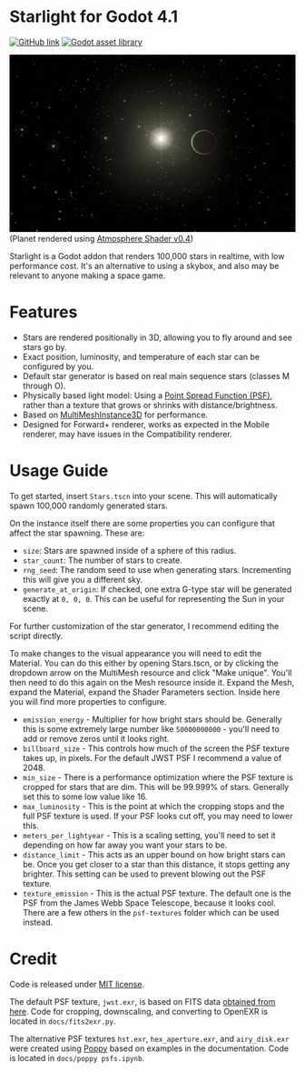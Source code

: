 # Starlight for Godot 4.1

[![GitHub link](https://img.shields.io/github/license/tiffany352/godot-starlight)](https://github.com/tiffany352/godot-starlight)
[![Godot asset library](https://img.shields.io/badge/godot-assets-blue)](https://godotengine.org/asset-library/asset/2221)

![Screenshot](docs/screenshot.jpg)
(Planet rendered using [Atmosphere Shader v0.4](https://godotengine.org/asset-library/asset/2002))

Starlight is a Godot addon that renders 100,000 stars in realtime, with
low performance cost. It's an alternative to using a skybox, and
also may be relevant to anyone making a space game.

# Features

- Stars are rendered positionally in 3D, allowing you to fly around and
  see stars go by.
- Exact position, luminosity, and temperature of each star can be
  configured by you.
- Default star generator is based on real main sequence stars (classes M through O).
- Physically based light model: Using a [Point Spread Function
  (PSF)][1], rather than a texture that grows or shrinks with
  distance/brightness.
- Based on [MultiMeshInstance3D][2] for performance.
- Designed for Forward+ renderer, works as expected in the Mobile renderer, may have issues in the Compatibility renderer.

[1]: https://en.wikipedia.org/wiki/Point_spread_function
[2]: https://docs.godotengine.org/en/stable/classes/class_multimeshinstance3d.html

# Usage Guide

To get started, insert `Stars.tscn` into your scene. This will
automatically spawn 100,000 randomly generated stars.

On the instance itself there are some properties you can configure that
affect the star spawning. These are:

- `size`: Stars are spawned inside of a sphere of this radius.
- `star_count`: The number of stars to create.
- `rng_seed`: The random seed to use when generating stars. Incrementing
  this will give you a different sky.
- `generate_at_origin`: If checked, one extra G-type star will be
  generated exactly at `0, 0, 0`. This can be useful for representing
  the Sun in your scene.

For further customization of the star generator, I recommend editing the
script directly.

To make changes to the visual appearance you will need to edit the
Material. You can do this either by opening Stars.tscn, or by clicking
the dropdown arrow on the MultiMesh resource and click "Make unique".
You'll then need to do this again on the Mesh resource inside it. Expand
the Mesh, expand the Material, expand the Shader Parameters section.
Inside here you will find more properties to configure.

- `emission_energy` - Multiplier for how bright stars should be.
  Generally this is some extremely large number like `50000000000` -
  you'll need to add or remove zeros until it looks right.
- `billboard_size` - This controls how much of the screen the PSF
  texture takes up, in pixels. For the default JWST PSF I recommend a
  value of 2048.
- `min_size` - There is a performance optimization where the PSF texture
  is cropped for stars that are dim. This will be 99.999% of stars.
  Generally set this to some low value like 16.
- `max_luminosity` - This is the point at which the cropping stops and
  the full PSF texture is used. If your PSF looks cut off, you may need
  to lower this.
- `meters_per_lightyear` - This is a scaling setting, you'll need to set
  it depending on how far away you want your stars to be.
- `distance_limit` - This acts as an upper bound on how bright stars can
  be. Once you get closer to a star than this distance, it stops getting
  any brighter. This setting can be used to prevent blowing out the PSF
  texture.
- `texture_emission` - This is the actual PSF texture. The default one
  is the PSF from the James Webb Space Telescope, because it looks cool.
  There are a few others in the `psf-textures` folder which can be used
  instead.

# Credit

Code is released under [MIT license](./LICENSE.md).

The default PSF texture, `jwst.exr`, is based on FITS data [obtained
from here][3]. Code for cropping, downscaling, and converting to OpenEXR
is located in `docs/fits2exr.py`.

The alternative PSF textures `hst.exr`, `hex_aperture.exr`, and
`airy_disk.exr` were created using [Poppy][4] based on examples in the
documentation. Code is located in `docs/poppy psfs.ipynb`.

[3]: https://www.stsci.edu/jwst/science-planning/proposal-planning-toolbox/simulated-data
[4]: https://poppy-optics.readthedocs.io/en/latest/

